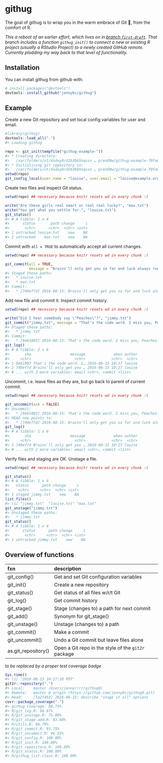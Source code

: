 
<!-- README.md is generated from README.Rmd. Please edit that file -->
githug
======

The goal of githug is to wrap you in the warm embrace of Git 🤗, from the comfort of R.

*This a reboot of an earlier effort, which lives on in [branch `first-draft`](https://github.com/jennybc/githug/tree/first-draft). That branch includes a function `githug_init()` to connect a new or existing R project (usually a RStudio Project) to a newly created GitHub remote. Currently plodding my way back to that level of functionality.*

Installation
------------

You can install githug from github with:

``` r
# install.packages("devtools")
devtools::install_github("jennybc/githug")
```

Example
-------

Create a new Git repository and set local config variables for user and email.

``` r
#library(githug)
devtools::load_all(".")
#> Loading githug

repo <- git_init(tempfile("githug-example-"))
#> * Creating directory:
#>   /var/folders/vt/4sdxy0rd1b3b65nqssx … prenENw/githug-example-f0fa6d5455ea
#> * Initialising git repository in:
#>   /var/folders/vt/4sdxy0rd1b3b65nqssx … prenENw/githug-example-f0fa6d5455ea
setwd(repo)
git_config_local(user.name = "louise", user.email = "louise@example.org")
```

Create two files and inspect Git status.

``` r
setwd(repo) ## necessary because knitr resets wd in every chunk :(

write("Are these girls real smart or real real lucky?", "max.txt")
write("You get what you settle for.", "louise.txt")
git_status()
#> # A tibble: 2 x 4
#>      status       path change     i
#>       <chr>      <chr>  <chr> <int>
#> 1 untracked louise.txt    new    NA
#> 2 untracked    max.txt    new    NA
```

Commit with `all = TRUE` to automatically accept all current changes.

``` r
setwd(repo) ## necessary because knitr resets wd in every chunk :(

git_commit(all = TRUE,
           message = "Brains'll only get you so far and luck always runs out.")
#> Staged these paths:
#>   * louise.txt
#>   * max.txt
#> Commit:
#>   * [749ef7d] 2016-08-15: Brains'll only get you so far and luck always runs out.
```

Add new file and commit it. Inspect commit history.

``` r
setwd(repo) ## necessary because knitr resets wd in every chunk :(

write("Did I hear somebody say \"Peaches\"?", "jimmy.txt")
git_commit("jimmy.txt", message = "That's the code word. I miss you, Peaches.")
#> Staged these paths:
#>   * jimmy.txt
#> Commit:
#>   * [9e61003] 2016-08-15: That's the code word. I miss you, Peaches.
git_log()
#> # A tibble: 2 x 6
#>       sha                  message             when author
#>     <chr>                    <chr>            <chr>  <chr>
#> 1 9e61003 That's the code word. I… 2016-08-15 10:27 louise
#> 2 749ef7d Brains'll only get you … 2016-08-15 10:27 louise
#> # ... with 2 more variables: email <chr>, commit <list>
```

Uncommit, i.e. leave files as they are, but go back to parent of current commit.

``` r
setwd(repo) ## necessary because knitr resets wd in every chunk :(

git_uncommit(ask = FALSE)
#> Uncommit:
#>   * [9e61003] 2016-08-15: That's the code word. I miss you, Peaches.
#> HEAD now points to:
#>   * [749ef7d] 2016-08-15: Brains'll only get you so far and luck always runs out.
git_log()
#> # A tibble: 1 x 6
#>       sha                  message             when author
#>     <chr>                    <chr>            <chr>  <chr>
#> 1 749ef7d Brains'll only get you … 2016-08-15 10:27 louise
#> # ... with 2 more variables: email <chr>, commit <list>
```

Verify files and staging are OK. Unstage a file.

``` r
setwd(repo) ## necessary because knitr resets wd in every chunk :(

git_status()
#> # A tibble: 1 x 4
#>   status      path change     i
#>    <chr>     <chr>  <chr> <int>
#> 1 staged jimmy.txt    new    NA
list.files()
#> [1] "jimmy.txt"  "louise.txt" "max.txt"
git_unstage("jimmy.txt")
#> Unstaged these paths:
#>   * jimmy.txt
git_status()
#> # A tibble: 1 x 4
#>      status      path change     i
#>       <chr>     <chr>  <chr> <int>
#> 1 untracked jimmy.txt    new    NA
```

Overview of functions
---------------------

| fxn                  | description                                         |
|:---------------------|:----------------------------------------------------|
| git\_config()        | Get and set Git configuration variables             |
| git\_init()          | Create a new repository                             |
| git\_status()        | Get status of all files w/r/t Git                   |
| git\_log()           | Get commit history                                  |
| git\_stage()         | Stage (changes to) a path for next commit           |
| git\_add()           | Synonym for git\_stage()                            |
| git\_unstage()       | Unstage (changes to) a path                         |
| git\_commit()        | Make a commit                                       |
| git\_uncommit()      | Undo a Git commit but leave files alone             |
| as.git\_repository() | Open a Git repo in the style of the `git2r` package |

*to be replaced by a proper test coverage badge*

``` r
Sys.time()
#> [1] "2016-08-15 10:27:28 PDT"
git2r::repository(".")
#> Local:    master /Users/jenny/rrr/githug0/
#> Remote:   master @ origin (https://github.com/jennybc/githug0.git)
#> Head:     [5a2f493] 2016-08-15: describe "stage it all" options
covr::package_coverage(".")
#> githug Coverage: 88.75%
#> R/git_log.R: 66.67%
#> R/git_unstage.R: 75.00%
#> R/git_stage-add.R: 83.08%
#> R/utils.R: 86.79%
#> R/git_commit.R: 93.75%
#> R/git_uncommit.R: 96.55%
#> R/git_config.R: 100.00%
#> R/git_init.R: 100.00%
#> R/git_repository.R: 100.00%
#> R/git_status.R: 100.00%
#> R/githug_list-class.R: 100.00%
```
